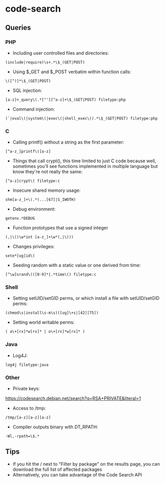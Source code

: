 # code-search

## Queries

### PHP

* Including user controlled files and directories:

```(include|require)\s+.*\$_(GET|POST)```

* Using $_GET and $_POST verbatim within function calls:

```\([^)]*\$_(GET|POST)```

* SQL injection:

```[a-z]+_query\(.*["'][^a-z]+\$_(GET|POST) filetype:php```

* Command injection:

```(`|eval\(|system\(|exec\(|shell_exec\().*\$_(GET|POST) filetype:php```

### C

* Calling printf() without a string as the first parameter:

```[^a-z_]printf\([a-z]```

* Things that call crypt(), this time limited to just C code because well, sometimes you'll see functions implemented in multiple language but know they're not really the same:

```[^a-z]crypt\( filetype:c```

* Insecure shared memory usage:

```shm[a-z_]+\(.*(...[67]|S_IWOTH)```

* Debug environment:

```getenv.*DEBUG```

* Function prototypes that use a signed integer

```(,|\()\w*int [a-z_]+\w*(,|\)))```

* Changes privileges:

```sete*[ug]id\(```

* Seeding random with a static value or one derived from time:

```[^\w]srand\(([0-9]*|.*time\() filetype:c```

### Shell

* Setting setUID/setGID perms, or which install a file with setUID/setGID perms:

```(chmod\s|install\s-m\s)([ug]\+s|[42][75])```

* Setting world writable perms:

```( a\+[rx]*w[rx]* | o\+[rx]*w[rx]* )```

### Java

* Log4J:

```log4j filetype:java```

### Other

* Private keys:

https://codesearch.debian.net/search?q=RSA+PRIVATE&literal=1

* Access to /tmp:

```/tmp/[a-z][a-z][a-z]```

* Compiler outputs binary with DT_RPATH:

```-Wl,-rpath=\$.*```

## Tips

* If you hit the \/ next to "Filter by package" on the results page, you can download the full list of affected packages
* Alternatively, you can take advantage of the Code Search API
